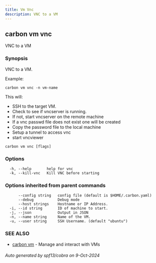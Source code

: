 ```yaml
---
title: Vm Vnc
description: VNC to a VM
---
```


## carbon vm vnc

VNC to a VM

### Synopsis

VNC to a VM.

Example:

	carbon vm vnc -n vm-name

This will:
- SSH to the target VM.
- Check to see if vncserver is running.
- If not, start vncserver on the remote machine
- If a vnc passwd file does not exist one will be created
- Copy the password file to the local machine
- Setup a tunnel to access vnc
- start vncviewer


```
carbon vm vnc [flags]
```

### Options

```
  -h, --help       help for vnc
  -k, --kill-vnc   Kill VNC before starting
```

### Options inherited from parent commands

```
      --config string   config file (default is $HOME/.carbon.yaml)
      --debug           Debug mode
      --host strings    Hostname or IP Address.
  -i, --id string       ID of machine to start.
  -j, --json            Output in JSON
  -n, --name string     Name of the VM.
  -u, --user string     SSH Username. (default "ubuntu")
```

### SEE ALSO

* [carbon vm](carbon_vm.md)	 - Manage and interact with VMs

###### Auto generated by spf13/cobra on 9-Oct-2024
